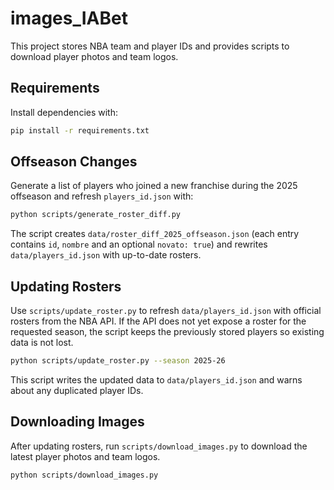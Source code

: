 # images_IABet

This project stores NBA team and player IDs and provides scripts to download player photos and team logos.

## Requirements
Install dependencies with:

```bash
pip install -r requirements.txt
```

## Offseason Changes
Generate a list of players who joined a new franchise during the 2025 offseason
and refresh `players_id.json` with:

```bash
python scripts/generate_roster_diff.py
```

The script creates `data/roster_diff_2025_offseason.json` (each entry contains
`id`, `nombre` and an optional `novato: true`) and rewrites `data/players_id.json`
with up-to-date rosters.

## Updating Rosters
Use `scripts/update_roster.py` to refresh `data/players_id.json` with official rosters from the NBA API.
If the API does not yet expose a roster for the requested season, the script
keeps the previously stored players so existing data is not lost.

```bash
python scripts/update_roster.py --season 2025-26
```

This script writes the updated data to `data/players_id.json` and warns about any duplicated player IDs.

## Downloading Images
After updating rosters, run `scripts/download_images.py` to download the latest player photos and team logos.

```bash
python scripts/download_images.py
```
